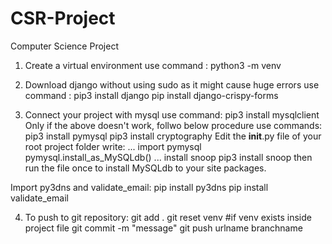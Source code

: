 # CSR-Project
Computer Science Project


1. Create a virtual environment 
use command : python3 -m venv <virtualenvname>

2. Download django without using sudo as it might cause huge errors
use command : pip3 install django
              pip install django-crispy-forms
  
3. Connect your project with mysql
use command: pip3 install mysqlclient
Only if the above doesn't work, follwo below procedure
use commands: pip3 install pymysql
              pip3 install cryptography
Edit the __init__.py file of your root project folder
write:
...
import pymysql
pymysql.install_as_MySQLdb()
...
install snoop
pip3 install snoop
then run the file once to install MySQLdb to your site packages.

Import py3dns and validate_email:
pip install py3dns
pip install validate_email

4. To push to git repository:
 git add .
 git reset venv #if venv exists inside project file
 git commit -m "message"
 git push urlname branchname